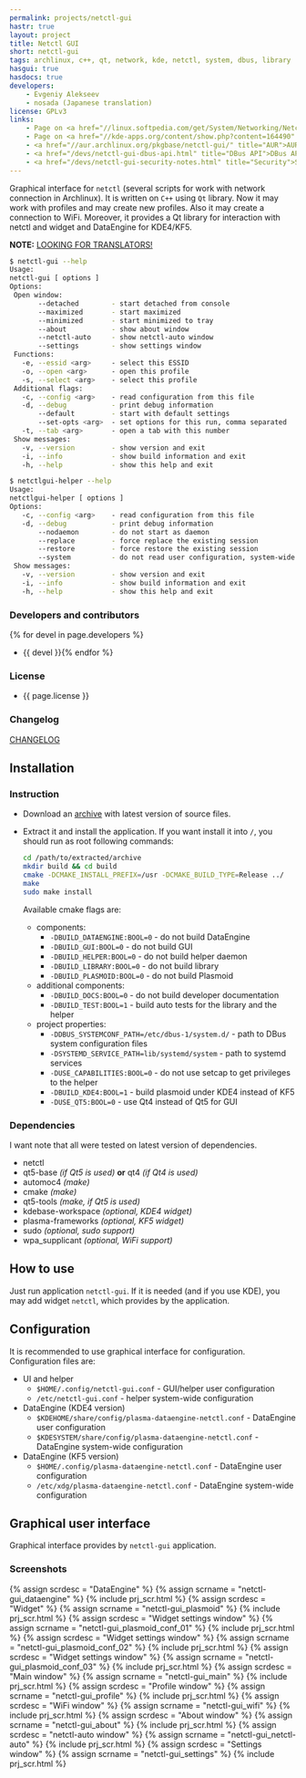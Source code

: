 ```yaml
---
permalink: projects/netctl-gui
hastr: true
layout: project
title: Netctl GUI
short: netctl-gui
tags: archlinux, c++, qt, network, kde, netctl, system, dbus, library
hasgui: true
hasdocs: true
developers:
    - Evgeniy Alekseev
    - nosada (Japanese translation)
license: GPLv3
links:
    - Page on <a href="//linux.softpedia.com/get/System/Networking/Netctl-GUI-103383.shtml" title="Softpedia">Softpedia</a>
    - Page on <a href="//kde-apps.org/content/show.php?content=164490" title="kde-apps">kde-apps.org</a>
    - <a href="//aur.archlinux.org/pkgbase/netctl-gui/" title="AUR">AUR package</a>
    - <a href="/devs/netctl-gui-dbus-api.html" title="DBus API">DBus API reference</a>
    - <a href="/devs/netctl-gui-security-notes.html" title="Security">Security notes</a>
---
```

<!-- info block -->

Graphical interface for `netctl` (several scripts for work with network connection
in Archlinux). It is written on `C++` using `Qt` library. Now it may work with
profiles and may create new profiles. Also it may create a connection to WiFi.
Moreover, it provides a Qt library for interaction with netctl and widget and
DataEngine for KDE4/KF5.

<!--more-->

**NOTE:** [LOOKING FOR TRANSLATORS!](//github.com/arcan1s/netctl-gui/issues/3
"Ticket")

```bash
$ netctl-gui --help
Usage:
netctl-gui [ options ]
Options:
 Open window:
       --detached        - start detached from console
       --maximized       - start maximized
       --minimized       - start minimized to tray
       --about           - show about window
       --netctl-auto     - show netctl-auto window
       --settings        - show settings window
 Functions:
   -e, --essid <arg>     - select this ESSID
   -o, --open <arg>      - open this profile
   -s, --select <arg>    - select this profile
 Additional flags:
   -c, --config <arg>    - read configuration from this file
   -d, --debug           - print debug information
       --default         - start with default settings
       --set-opts <arg>  - set options for this run, comma separated
   -t, --tab <arg>       - open a tab with this number
 Show messages:
   -v, --version         - show version and exit
   -i, --info            - show build information and exit
   -h, --help            - show this help and exit
```

```bash
$ netctlgui-helper --help
Usage:
netctlgui-helper [ options ]
Options:
   -c, --config <arg>    - read configuration from this file
   -d, --debug           - print debug information
       --nodaemon        - do not start as daemon
       --replace         - force replace the existing session
       --restore         - force restore the existing session
       --system          - do not read user configuration, system-wide only
 Show messages:
   -v, --version         - show version and exit
   -i, --info            - show build information and exit
   -h, --help            - show this help and exit
```

### <a href="#devel" class="anchor" id="devel"><span class="octicon octicon-link"></span></a>Developers and contributors

{% for devel in page.developers %}
* {{ devel }}{% endfor %}

### <a href="#license" class="anchor" id="license"><span class="octicon octicon-link"></span></a>License

* {{ page.license }}

### <a href="#changelog" class="anchor" id="changelog"><span class="octicon octicon-link"></span></a>Changelog

[CHANGELOG](//github.com/arcan1s/netctl-gui/blob/master/CHANGELOG "GitHub")

<!-- end of info block -->

<!-- install block -->
## <a href="#install" class="anchor" id="install"><span class="octicon octicon-link"></span></a>Installation

### <a href="#instruction" class="anchor" id="instruction"><span class="octicon octicon-link"></span></a>Instruction

* Download an [archive](//github.com/arcan1s/netctl-gui/releases "GitHub") with
latest version of source files.
* Extract it and install the application. If you want install it into `/`, you
should run as root following commands:

    ```bash
    cd /path/to/extracted/archive
    mkdir build && cd build
    cmake -DCMAKE_INSTALL_PREFIX=/usr -DCMAKE_BUILD_TYPE=Release ../
    make
    sudo make install
    ```

    Available cmake flags are:

    * components:
        * `-DBUILD_DATAENGINE:BOOL=0` - do not build DataEngine
        * `-DBUILD_GUI:BOOL=0` - do not build GUI
        * `-DBUILD_HELPER:BOOL=0` - do not build helper daemon
        * `-DBUILD_LIBRARY:BOOL=0` - do not build library
        * `-DBUILD_PLASMOID:BOOL=0` - do not build Plasmoid
    * additional components:
        * `-DBUILD_DOCS:BOOL=0` - do not build developer documentation
        * `-DBUILD_TEST:BOOL=1` - build auto tests for the library and the helper
    * project properties:
        * `-DDBUS_SYSTEMCONF_PATH=/etc/dbus-1/system.d/` - path to DBus system configuration files
        * `-DSYSTEMD_SERVICE_PATH=lib/systemd/system` - path to systemd services
        * `-DUSE_CAPABILITIES:BOOL=0` - do not use setcap to get privileges to the helper
        * `-DBUILD_KDE4:BOOL=1` - build plasmoid under KDE4 instead of KF5
        * `-DUSE_QT5:BOOL=0` - use Qt4 instead of Qt5 for GUI

### <a href="#dependencies" class="anchor" id="dependencies"><span class="octicon octicon-link"></span></a>Dependencies

I want note that all were tested on latest version of dependencies.

* netctl
* qt5-base *(if Qt5 is used)* **or** qt4 *(if Qt4 is used)*
* automoc4 *(make)*
* cmake *(make)*
* qt5-tools *(make, if Qt5 is used)*
* kdebase-workspace *(optional, KDE4 widget)*
* plasma-frameworks *(optional, KF5 widget)*
* sudo *(optional, sudo support)*
* wpa_supplicant *(optional, WiFi support)*

<!-- end of install block -->

<!-- howto block -->
## <a href="#howto" class="anchor" id="howto"><span class="octicon octicon-link"></span></a>How to use

Just run application `netctl-gui`. If it is needed (and if you use KDE), you may
add widget `netctl`, which provides by the application.

<!-- end of howto block -->

<!-- config block -->
## <a href="#config" class="anchor" id="config"><span class="octicon octicon-link"></span></a>Configuration

It is recommended to use graphical interface for configuration. Configuration
files are:

* UI and helper
    * `$HOME/.config/netctl-gui.conf` - GUI/helper user configuration
    * `/etc/netctl-gui.conf` - helper system-wide configuration
* DataEngine (KDE4 version)
    * `$KDEHOME/share/config/plasma-dataengine-netctl.conf` - DataEngine user
    configuration
    * `$KDESYSTEM/share/config/plasma-dataengine-netctl.conf` - DataEngine
    system-wide configuration
* DataEngine (KF5 version)
    * `$HOME/.config/plasma-dataengine-netctl.conf` - DataEngine user configuration
    * `/etc/xdg/plasma-dataengine-netctl.conf` - DataEngine system-wide configuration

<!-- end of config block -->

<!-- gui block -->
## <a href="#gui" class="anchor" id="gui"><span class="octicon octicon-link"></span></a>Graphical user interface

Graphical interface provides by `netctl-gui` application.

### <a name="screenshots" class="anchor" href="#screenshots"><span class="octicon octicon-link"></span></a>Screenshots

<div class="thumbnails">
  {% assign scrdesc = "DataEngine" %}
  {% assign scrname = "netctl-gui_dataengine" %}
  {% include prj_scr.html %}
  {% assign scrdesc = "Widget" %}
  {% assign scrname = "netctl-gui_plasmoid" %}
  {% include prj_scr.html %}
  {% assign scrdesc = "Widget settings window" %}
  {% assign scrname = "netctl-gui_plasmoid_conf_01" %}
  {% include prj_scr.html %}
  {% assign scrdesc = "Widget settings window" %}
  {% assign scrname = "netctl-gui_plasmoid_conf_02" %}
  {% include prj_scr.html %}
  {% assign scrdesc = "Widget settings window" %}
  {% assign scrname = "netctl-gui_plasmoid_conf_03" %}
  {% include prj_scr.html %}
  {% assign scrdesc = "Main window" %}
  {% assign scrname = "netctl-gui_main" %}
  {% include prj_scr.html %}
  {% assign scrdesc = "Profile window" %}
  {% assign scrname = "netctl-gui_profile" %}
  {% include prj_scr.html %}
  {% assign scrdesc = "WiFi window" %}
  {% assign scrname = "netctl-gui_wifi" %}
  {% include prj_scr.html %}
  {% assign scrdesc = "About window" %}
  {% assign scrname = "netctl-gui_about" %}
  {% include prj_scr.html %}
  {% assign scrdesc = "netctl-auto window" %}
  {% assign scrname = "netctl-gui_netctl-auto" %}
  {% include prj_scr.html %}
  {% assign scrdesc = "Settings window" %}
  {% assign scrname = "netctl-gui_settings" %}
  {% include prj_scr.html %}
</div>
<!-- end of gui block -->
